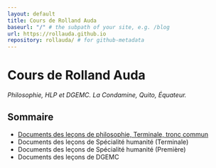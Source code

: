 ```yaml
---
layout: default
title: Cours de Rolland Auda
baseurl: "/" # the subpath of your site, e.g. /blog
url: https://rollauda.github.io
repository: rollauda/ # for github-metadata
---
```

# Cours de Rolland Auda
*Philosophie, HLP et DGEMC. La Condamine, Quito, Équateur.*
## Sommaire
- [Documents des leçons de philosophie, Terminale, tronc commun](https://rollauda.github.io/pt2023)
- Documents des leçons de Spécialité humanité (Terminale)
- Documents des leçons de Spécialité humanité (Première)
- Documents des leçons de DGEMC